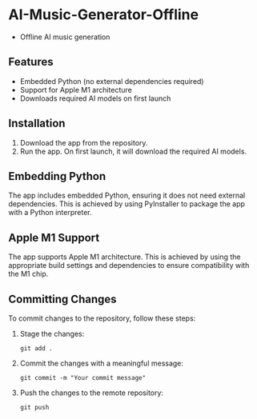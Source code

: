 # AI-Music-Generator-Offline
- Offline AI music generation

## Features

- Embedded Python (no external dependencies required)
- Support for Apple M1 architecture
- Downloads required AI models on first launch

## Installation

1. Download the app from the repository.
2. Run the app. On first launch, it will download the required AI models.

## Embedding Python

The app includes embedded Python, ensuring it does not need external dependencies. This is achieved by using PyInstaller to package the app with a Python interpreter.

## Apple M1 Support

The app supports Apple M1 architecture. This is achieved by using the appropriate build settings and dependencies to ensure compatibility with the M1 chip.

## Committing Changes

To commit changes to the repository, follow these steps:

1. Stage the changes:
   ```
   git add .
   ```

2. Commit the changes with a meaningful message:
   ```
   git commit -m "Your commit message"
   ```

3. Push the changes to the remote repository:
   ```
   git push
   ```
